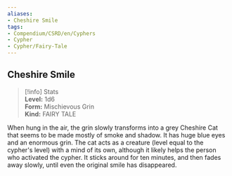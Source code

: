 ```yaml
---
aliases:
- Cheshire Smile
tags:
- Compendium/CSRD/en/Cyphers
- Cypher
- Cypher/Fairy-Tale
---
```


  
## Cheshire Smile  
>[!info] Stats  
> **Level:** 1d6  
> **Form:** Mischievous Grin  
> **Kind:** FAIRY TALE
  
When hung in the air, the grin slowly transforms into a grey Cheshire Cat that seems to be made mostly of smoke and shadow. It has huge blue eyes and an enormous grin. The cat acts as a creature (level equal to the cypher's level) with a mind of its own, although it likely helps the person who activated the cypher. It sticks around for ten minutes, and then fades away slowly, until even the original smile has disappeared.